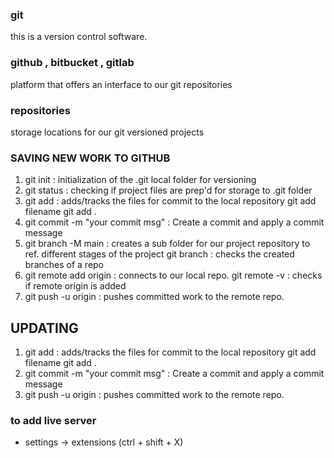 ### git
this is a version control software.  
### github , bitbucket , gitlab
platform that offers an interface to our git repositories 
### repositories 
storage locations for our git versioned projects 

### SAVING NEW WORK TO GITHUB 
1. git init : initialization of the .git local folder for versioning 
2. git status : checking if project files are prep'd for storage to .git folder 
3. git add : adds/tracks the files for commit to the local repository 
git add filename
git add . 
4. git commit -m "your commit msg" : Create a commit and apply a commit message 
5. git branch -M main : creates a sub folder for our project repository to ref. different stages of the project 
   git branch : checks the created branches of a repo 
6. git remote add origin <origin link> : connects to our local repo.
   git remote -v : checks if remote origin is added 
7. git push -u origin <branchname> : pushes committed work to the remote repo.

## UPDATING 
1. git add : adds/tracks the files for commit to the local repository 
git add filename
git add . 
2. git commit -m "your commit msg" : Create a commit and apply a commit message 
3. git push -u origin <branchname> : pushes committed work to the remote repo.


### to add live server 
- settings -> extensions (ctrl + shift + X)